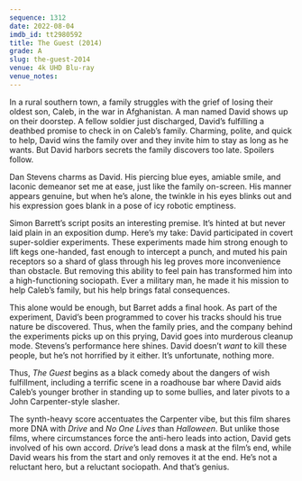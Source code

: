 ```yaml
---
sequence: 1312
date: 2022-08-04
imdb_id: tt2980592
title: The Guest (2014)
grade: A
slug: the-guest-2014
venue: 4k UHD Blu-ray
venue_notes:
---
```


In a rural southern town, a family struggles with the grief of losing their oldest son, Caleb, in the war in Afghanistan. A man named David shows up on their doorstep. A fellow soldier just discharged, David’s fulfilling a deathbed promise to check in on Caleb’s family. Charming, polite, and quick to help, David wins the family over and they invite him to stay as long as he wants. But David harbors secrets the family discovers too late. Spoilers follow.

<!-- end -->

Dan Stevens charms as David. His piercing blue eyes, amiable smile, and laconic demeanor set me at ease, just like the family on-screen. His manner appears genuine, but when he’s alone, the twinkle in his eyes blinks out and his expression goes blank in a pose of icy robotic emptiness.

Simon Barrett’s script posits an interesting premise. It’s hinted at but never laid plain in an exposition dump. Here’s my take: David participated in covert super-soldier experiments. These experiments made him strong enough to lift kegs one-handed, fast enough to intercept a punch, and muted his pain receptors so a shard of glass through his leg proves more inconvenience than obstacle. But removing this ability to feel pain has transformed him into a high-functioning sociopath. Ever a military man, he made it his mission to help Caleb’s family, but his help brings fatal consequences.

This alone would be enough, but Barret adds a final hook. As part of the experiment, David’s been programmed to cover his tracks should his true nature be discovered. Thus, when the family pries, and the company behind the experiments picks up on this prying, David goes into murderous cleanup mode. Stevens’s performance here shines. David doesn’t _want_ to kill these people, but he’s not horrified by it either. It’s unfortunate, nothing more.

Thus, _The Guest_ begins as a black comedy about the dangers of wish fulfillment, including a terrific scene in a roadhouse bar where David aids Caleb’s younger brother in standing up to some bullies, and later pivots to a John Carpenter-style slasher.

The synth-heavy score accentuates the Carpenter vibe, but this film shares more DNA with <span data-imdb-id="tt0780504">_Drive_</span> and <span data-imdb-id="tt1763264">_No One Lives_</span> than <span data-imdb-id="tt0077651">_Halloween_</span>. But unlike those films, where circumstances force the anti-hero leads into action, David gets involved of his own accord. _Drive_’s lead dons a mask at the film’s end, while David wears his from the start and only removes it at the end. He’s not a reluctant hero, but a reluctant sociopath. And that’s genius.
